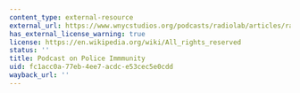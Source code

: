 ```yaml
---
content_type: external-resource
external_url: https://www.wnycstudios.org/podcasts/radiolab/articles/radiolab-presents-more-perfect-mr-graham-reasonable-man
has_external_license_warning: true
license: https://en.wikipedia.org/wiki/All_rights_reserved
status: ''
title: Podcast on Police Immmunity
uid: fc1acc0a-77eb-4ee7-acdc-e53cec5e0cdd
wayback_url: ''
---
```

